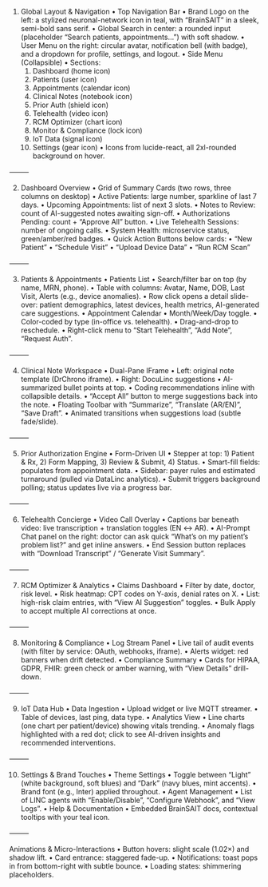 1. Global Layout & Navigation
	•	Top Navigation Bar
	•	Brand Logo on the left: a stylized neuronal-network icon in teal, with “BrainSAIT” in a sleek, semi-bold sans serif.
	•	Global Search in center: a rounded input (placeholder “Search patients, appointments…”) with soft shadow.
	•	User Menu on the right: circular avatar, notification bell (with badge), and a dropdown for profile, settings, and logout.
	•	Side Menu (Collapsible)
	•	Sections:
	1.	Dashboard (home icon)
	2.	Patients (user icon)
	3.	Appointments (calendar icon)
	4.	Clinical Notes (notebook icon)
	5.	Prior Auth (shield icon)
	6.	Telehealth (video icon)
	7.	RCM Optimizer (chart icon)
	8.	Monitor & Compliance (lock icon)
	9.	IoT Data (signal icon)
	10.	Settings (gear icon)
	•	Icons from lucide-react, all 2xl-rounded background on hover.

⸻

2. Dashboard Overview
	•	Grid of Summary Cards (two rows, three columns on desktop)
	•	Active Patients: large number, sparkline of last 7 days.
	•	Upcoming Appointments: list of next 3 slots.
	•	Notes to Review: count of AI-suggested notes awaiting sign-off.
	•	Authorizations Pending: count + “Approve All” button.
	•	Live Telehealth Sessions: number of ongoing calls.
	•	System Health: microservice status, green/amber/red badges.
	•	Quick Action Buttons below cards:
	•	“New Patient”
	•	“Schedule Visit”
	•	“Upload Device Data”
	•	“Run RCM Scan”

⸻

3. Patients & Appointments
	•	Patients List
	•	Search/filter bar on top (by name, MRN, phone).
	•	Table with columns: Avatar, Name, DOB, Last Visit, Alerts (e.g., device anomalies).
	•	Row click opens a detail slide-over: patient demographics, latest devices, health metrics, AI-generated care suggestions.
	•	Appointment Calendar
	•	Month/Week/Day toggle.
	•	Color-coded by type (in-office vs. telehealth).
	•	Drag-and-drop to reschedule.
	•	Right-click menu to “Start Telehealth”, “Add Note”, “Request Auth”.

⸻

4. Clinical Note Workspace
	•	Dual-Pane IFrame
	•	Left: original note template (DrChrono iframe).
	•	Right: DocuLinc suggestions
	•	AI-summarized bullet points at top.
	•	Coding recommendations inline with collapsible details.
	•	“Accept All” button to merge suggestions back into the note.
	•	Floating Toolbar with “Summarize”, “Translate (AR/EN)”, “Save Draft”.
	•	Animated transitions when suggestions load (subtle fade/slide).

⸻

5. Prior Authorization Engine
	•	Form-Driven UI
	•	Stepper at top: 1) Patient & Rx, 2) Form Mapping, 3) Review & Submit, 4) Status.
	•	Smart-fill fields: populates from appointment data.
	•	Sidebar: payer rules and estimated turnaround (pulled via DataLinc analytics).
	•	Submit triggers background polling; status updates live via a progress bar.

⸻

6. Telehealth Concierge
	•	Video Call Overlay
	•	Captions bar beneath video: live transcription + translation toggles (EN ↔ AR).
	•	AI-Prompt Chat panel on the right: doctor can ask quick “What’s on my patient’s problem list?” and get inline answers.
	•	End Session button replaces with “Download Transcript” / “Generate Visit Summary”.

⸻

7. RCM Optimizer & Analytics
	•	Claims Dashboard
	•	Filter by date, doctor, risk level.
	•	Risk heatmap: CPT codes on Y-axis, denial rates on X.
	•	List: high-risk claim entries, with “View AI Suggestion” toggles.
	•	Bulk Apply to accept multiple AI corrections at once.

⸻

8. Monitoring & Compliance
	•	Log Stream Panel
	•	Live tail of audit events (with filter by service: OAuth, webhooks, iframe).
	•	Alerts widget: red banners when drift detected.
	•	Compliance Summary
	•	Cards for HIPAA, GDPR, FHIR: green check or amber warning, with “View Details” drill-down.

⸻

9. IoT Data Hub
	•	Data Ingestion
	•	Upload widget or live MQTT streamer.
	•	Table of devices, last ping, data type.
	•	Analytics View
	•	Line charts (one chart per patient/device) showing vitals trending.
	•	Anomaly flags highlighted with a red dot; click to see AI-driven insights and recommended interventions.

⸻

10. Settings & Brand Touches
	•	Theme Settings
	•	Toggle between “Light” (white background, soft blues) and “Dark” (navy blues, mint accents).
	•	Brand font (e.g., Inter) applied throughout.
	•	Agent Management
	•	List of LINC agents with “Enable/Disable”, “Configure Webhook”, and “View Logs”.
	•	Help & Documentation
	•	Embedded BrainSAIT docs, contextual tooltips with your teal icon.

⸻

Animations & Micro-Interactions
	•	Button hovers: slight scale (1.02×) and shadow lift.
	•	Card entrance: staggered fade-up.
	•	Notifications: toast pops in from bottom-right with subtle bounce.
	•	Loading states: shimmering placeholders.
